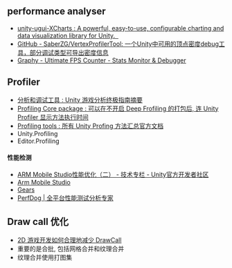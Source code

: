 ## performance analyser

* [unity-ugui-XCharts : A powerful, easy-to-use, configurable charting and data visualization library for Unity.  ](https://github.com/monitor1394/unity-ugui-XCharts)  
* [GitHub - SaberZG/VertexProfilerTool: 一个Unity中可用的顶点密度debug工具，部分调试类型可导出密度信息](https://github.com/SaberZG/VertexProfilerTool?tab=readme-ov-file)
* [Graphy - Ultimate FPS Counter - Stats Monitor & Debugger](https://assetstore.unity.com/packages/tools/gui/graphy-ultimate-fps-counter-stats-monitor-debugger-105778)

## Profiler

- [分析和调试工具 : Unity 游戏分析终极指南摘要](https://unity.com/cn/how-to/profiling-and-debugging-tools)
- [Profiling Core package : 可以在不开启 Deep Frofiling 的打包后, 连 Unity Profiler 显示方法执行时间](https://docs.unity3d.com/Packages/com.unity.profiling.core@latest)
- [Profiling tools : 所有 Unity Profing 方法汇总官方文档](https://docs.unity3d.com/Manual/performance-profiling-tools.html)
- Unity.Profiling
- Editor.Profiling

#### 性能检测

- [ARM Mobile Studio性能优化（二） - 技术专栏 - Unity官方开发者社区](https://developer.unity.cn/projects/5f7935c3edbc2a001f898bff)
- [Arm Mobile Studio](https://developer.arm.com/Tools%20and%20Software/Arm%20Mobile%20Studio)
- [Gears](https://www.uwa4d.com/#download?serverType=gears)
- [PerfDog | 全平台性能测试分析专家](https://perfdog.qq.com/)

## Draw call 优化

- [2D 游戏开发如何合理地减少 DrawCall](https://mp.weixin.qq.com/s/kH-F73l7eHMHxNS8qnPiCQ)
- 重要的是合批, 包括网格合并和纹理合并
- 纹理合并使用打图集

